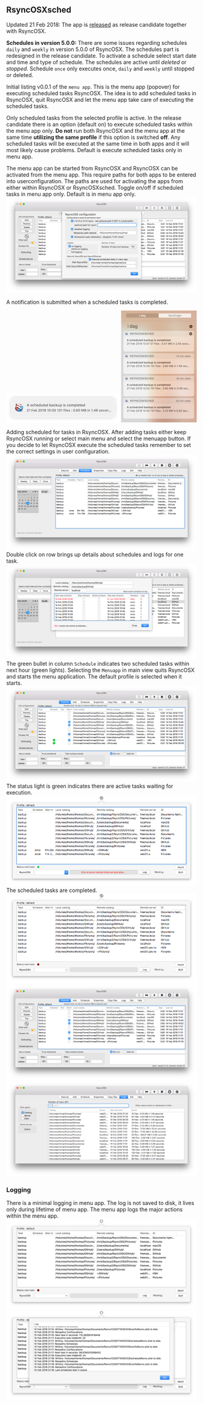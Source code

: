 ## RsyncOSXsched

Updated 21 Feb 2018: The app is [released](https://github.com/rsyncOSX/RsyncOSX/releases) as release candidate together with RsyncOSX.

**Schedules in version 5.0.0:** There are some issues regarding schedules `daily` and `weekly` in version 5.0.0 of RsyncOSX. The schedules part is redesigned in the release candidate. To activate a schedule select start date and time and type of schedule. The schedules are active until *deleted* or *stopped*. Schedule `once` only executes once, `daily` and `weekly` until stopped or deleted.

Initial listing v0.0.1 of the `menu app`. This is the menu app (popover) for executing scheduled tasks RsyncOSX. The idea is to add scheduled tasks in RsyncOSX, quit RsyncOSX and let the menu app take care of executing the scheduled tasks.

Only scheduled tasks from the selected profile is active. In the release candidate there is an option (default on) to execute scheduled tasks within the menu app only. **Do not** run both RsyncOSX and the menu app at the same time **utilizing the same profile** if this option is switched **off**. Any scheduled tasks will be executed at the same time in both apps and it will most likely cause problems. Default is execute scheduled tasks only in menu app.

The menu app can be started from RsyncOSX and RsyncOSX can be activated from the menu app. This require paths for both apps to be entered into userconfiguration.  The paths are used for activating the apps from either within RsyncOSX or RsyncOSXsched. Toggle on/off if scheduled tasks in menu app only. Default is in menu app only.
![](screenshots/sched0.png)

A notification is submitted when a scheduled tasks is completed.

![](screenshots/notifications1.png)
![](screenshots/notifications2.png)

Adding scheduled for tasks in RsyncOSX. After adding tasks either keep RsyncOSX running or select main menu and select the menuapp button. If you decide to let RsyncOSX execute the scheduled tasks remember to set the correct settings in user configuration.
![](screenshots/sched4.png)
Double click on row brings up details about schedules and logs for one task.
![](screenshots/sched1.png)
The green bullet in column `Schedule` indicates two scheduled tasks within next hour (green lights). Selecting the `Menuapp` in main view quits RsyncOSX and starts the menu application. The default profile is selected when it starts.
![](screenshots/sched2.png)
The status light is green indicates there are active tasks waiting for execution.
![](screenshots/sched5.png)
The scheduled tasks are completed.
![](screenshots/sched6.png)
![](screenshots/sched7.png)
![](screenshots/sched8.png)

### Logging

There is a minimal logging in menu app. The log is not saved to disk, it lives only during lifetime of menu app. The menu app logs the major actions within the menu app.
![](screenshots/log1.png)
![](screenshots/log2.png)
